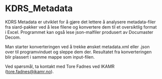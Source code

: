 # KDRS_Metadata

KDRS Metadata er utviklet for å gjøre det lettere å analysere metadata-filer fra siard-pakker ved å lese filene og konvertere dem til 
et oversiktlig format i Excel.
Programmet kan også lese json-malfiler produsert av Documaster Decom.

Man starter konverteringen ved å trekke ønsket metadata.xml eller .json over til programvinduet og sleppe dem der.
Resultatet fra konverteringen blir plassert i samme mappe som input-filen.

Ved spørsmål, ta kontakt med Tore Fadnes ved IKAMR (tore.fadnes@ikamr.no).
